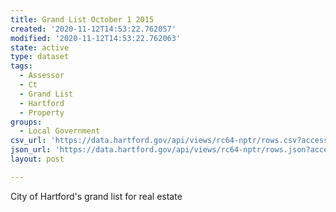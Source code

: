 ```yaml
---
title: Grand List October 1 2015
created: '2020-11-12T14:53:22.762057'
modified: '2020-11-12T14:53:22.762063'
state: active
type: dataset
tags:
  - Assessor
  - Ct
  - Grand List
  - Hartford
  - Property
groups:
  - Local Government
csv_url: 'https://data.hartford.gov/api/views/rc64-nptr/rows.csv?accessType=DOWNLOAD'
json_url: 'https://data.hartford.gov/api/views/rc64-nptr/rows.json?accessType=DOWNLOAD'
layout: post

---
```

City of Hartford's grand list for real estate
